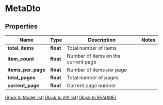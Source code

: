 # MetaDto

## Properties
Name | Type | Description | Notes
------------ | ------------- | ------------- | -------------
**total_items** | **float** | Total number of items | 
**item_count** | **float** | Number of items on the current page | 
**items_per_page** | **float** | Number of items per page | 
**total_pages** | **float** | Total number of pages | 
**current_page** | **float** | Current page number | 

[[Back to Model list]](../README.md#documentation-for-models) [[Back to API list]](../README.md#documentation-for-api-endpoints) [[Back to README]](../README.md)

